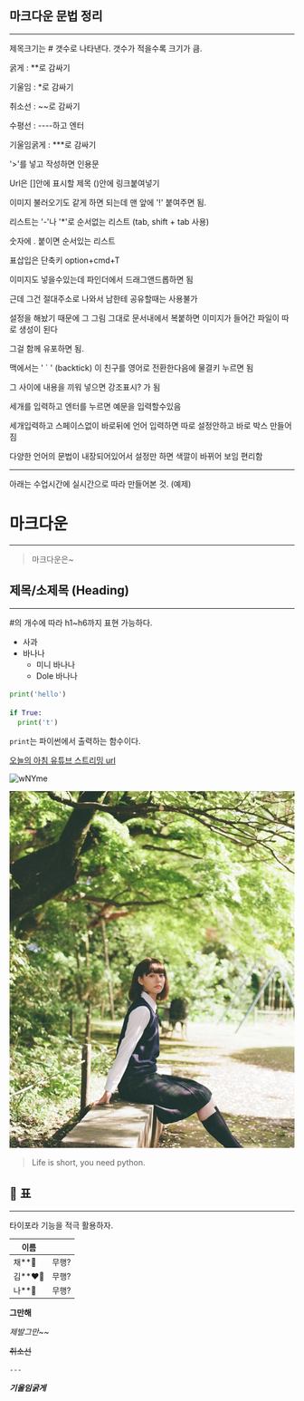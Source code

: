 ## 마크다운 문법 정리

-----------

제목크기는 # 갯수로 나타낸다. 갯수가 적을수록 크기가 큼.

굵게 : **로 감싸기

기울임 : *로 감싸기

취소선 : ~~로 감싸기

수평선 : ----하고 엔터

기울임굵게 : ***로 감싸기



'>'를 넣고 작성하면 인용문



Url은 []안에 표시할 제목 ()안에 링크붙여넣기

이미지 불러오기도 같게 하면 되는데 맨 앞에 '!' 붙여주면 됨.



리스트는 '-'나 '*'로 순서없는 리스트 (tab, shift + tab 사용)

숫자에 . 붙이면 순서있는 리스트



표삽입은 단축키 option+cmd+T



이미지도 넣을수있는데 파인더에서 드래그앤드롭하면 됨

근데 그건 절대주소로 나와서 남한테 공유할때는 사용불가

설정을 해놨기 때문에 그 그림 그대로 문서내에서 복붙하면 이미지가 들어간 파일이 따로 생성이 된다

그걸 함께 유포하면 됨.



맥에서는 ' ` ' (backtick) 이 친구를 영어로 전환한다음에 물결키 누르면 됨

그 사이에 내용을 끼워 넣으면 강조표시? 가 됨

세개를 입력하고 엔터를 누르면 예문을 입력할수있음

세개입력하고 스페이스없이 바로뒤에 언어 입력하면 따로 설정안하고 바로 박스 만들어짐

다양한 언어의 문법이 내장되어있어서 설정만 하면 색깔이 바뀌어 보임 편리함



-----------------

아래는 수업시간에 실시간으로 따라 만들어본 것. (예제)

# 마크다운

----

> 마크다운은~

## 제목/소제목 (Heading)

----

#의 개수에 따라 h1~h6까지 표현 가능하다.

- 사과
- 바나나
  - 미니 바나나
  - Dole 바나나

```python
print('hello')

if True:
  print('t')
```

`print`는 파이썬에서 출력하는 함수이다.

[오늘의 아침 유튜브 스트리밍 url](https://www.youtube.com/watch?v=qSipY59vFko)

![wNYme](/Users/senga/Desktop/좋은얼굴들/wNYme.webp)

![wNYme](1.assets/wNYme.webp)



> Life is short, you need python.



## 🐢 표

---

타이포라 기능을 적극 활용하자.

| 이름   |       |
| ------ | ----- |
| 채**💖  | 무행? |
| 김**❤️‍🔥 | 무행? |
| 나**💋  | 무행? |



**그만해** 

*제발그만~~* 

~~취소선~~ 

`---` 

***기울임굵게***